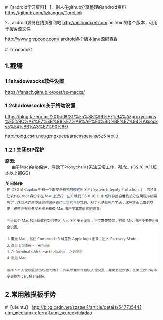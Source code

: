 #【android学习资料】
1、别人在github分享整理的android资料
https://github.com/lizhangqu/CoreLink

2、android源码在线浏览网站
http://androidxref.com  android的各个版本，可用于搜索源文件

http://www.grepcode.com/  android各个版本java源码查看

#【macbook】
## 1.翻墙
### 1.1shadowsocks软件设置
https://fanach.github.io/post/ss-macos/
### 1.2shadowsocks关于终端设置
https://blog.fazero.me/2015/08/31/%E5%88%A9%E7%94%A8proxychains%E5%9C%A8%E7%BB%88%E7%AB%AF%E4%BD%BF%E7%94%A8socks5%E4%BB%A3%E7%90%86/

http://blog.csdn.net/gengxuelei/article/details/52514603
### 1.2.1 关闭SIP保护
**原因:**
<br />&ensp;&ensp;&ensp;由于Mac的sip保护，导致了Proxychains无法正常工作，残念。(OS X 10.11版本以上都GG)

**关闭操作:**
![turn_off_sip](turn_off_sip.png)

## 2.常用触摸板手势

#【ubuntu】
http://blog.csdn.net/szsteel1/article/details/54773544?utm_medium=referral&utm_source=itdadao
